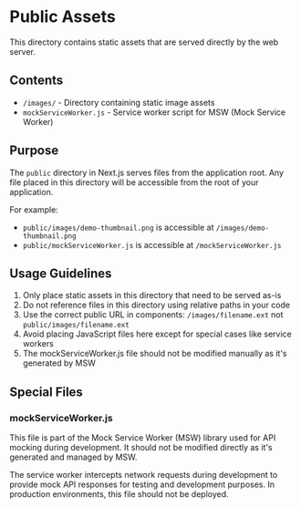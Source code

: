 # Public Assets

This directory contains static assets that are served directly by the web server.

## Contents

- `/images/` - Directory containing static image assets
- `mockServiceWorker.js` - Service worker script for MSW (Mock Service Worker)

## Purpose

The `public` directory in Next.js serves files from the application root. Any file placed in this directory will be accessible from the root of your application.

For example:
- `public/images/demo-thumbnail.png` is accessible at `/images/demo-thumbnail.png` 
- `public/mockServiceWorker.js` is accessible at `/mockServiceWorker.js`

## Usage Guidelines

1. Only place static assets in this directory that need to be served as-is
2. Do not reference files in this directory using relative paths in your code
3. Use the correct public URL in components: `/images/filename.ext` not `public/images/filename.ext`
4. Avoid placing JavaScript files here except for special cases like service workers
5. The mockServiceWorker.js file should not be modified manually as it's generated by MSW

## Special Files

### mockServiceWorker.js

This file is part of the Mock Service Worker (MSW) library used for API mocking during development. It should not be modified directly as it's generated and managed by MSW.

The service worker intercepts network requests during development to provide mock API responses for testing and development purposes. In production environments, this file should not be deployed. 